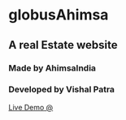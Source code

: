 # globusAhimsa
## A real Estate website 
### Made by AhimsaIndia
### Developed by Vishal Patra 
[Live Demo @](https://vishalpatra.github.io/globusAhimsa/index.html "Globus's Homepage")
